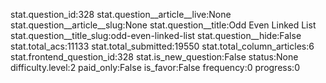 stat.question_id:328
stat.question__article__live:None
stat.question__article__slug:None
stat.question__title:Odd Even Linked List
stat.question__title_slug:odd-even-linked-list
stat.question__hide:False
stat.total_acs:11133
stat.total_submitted:19550
stat.total_column_articles:6
stat.frontend_question_id:328
stat.is_new_question:False
status:None
difficulty.level:2
paid_only:False
is_favor:False
frequency:0
progress:0
